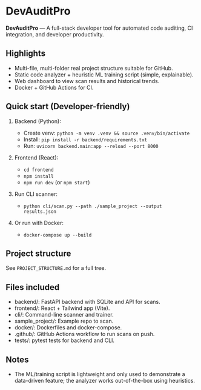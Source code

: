 # DevAuditPro

**DevAuditPro** — A full-stack developer tool for automated code auditing, CI integration, and developer productivity. 

## Highlights
- Multi-file, multi-folder real project structure suitable for GitHub.
- Static code analyzer + heuristic ML training script (simple, explainable).
- Web dashboard to view scan results and historical trends.
- Docker + GitHub Actions for CI.

## Quick start (Developer-friendly)
1. Backend (Python):
   - Create venv: `python -m venv .venv && source .venv/bin/activate`
   - Install: `pip install -r backend/requirements.txt`
   - Run: `uvicorn backend.main:app --reload --port 8000`

2. Frontend (React):
   - `cd frontend`
   - `npm install`
   - `npm run dev` (or `npm start`)

3. Run CLI scanner:
   - `python cli/scan.py --path ./sample_project --output results.json`

4. Or run with Docker:
   - `docker-compose up --build`

## Project structure
See `PROJECT_STRUCTURE.md` for a full tree.

## Files included
- backend/: FastAPI backend with SQLite and API for scans.
- frontend/: React + Tailwind app (Vite).
- cli/: Command-line scanner and trainer.
- sample_project/: Example repo to scan.
- docker/: Dockerfiles and docker-compose.
- .github/: GitHub Actions workflow to run scans on push.
- tests/: pytest tests for backend and CLI.

## Notes
- The ML/training script is lightweight and only used to demonstrate a data-driven feature; the analyzer works out-of-the-box using heuristics.

